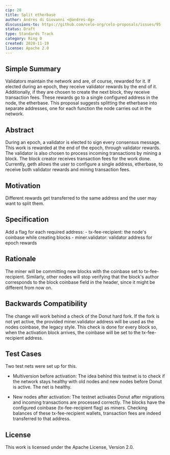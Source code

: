 ```yaml
---
cip: 28
title: Split etherbase
author: Andres di Giovanni <@andres-dg>
discussions-to: https://github.com/celo-org/celo-proposals/issues/95
status: Draft
type: Standards Track
category: Ring 0
created: 2020-11-19
license: Apache 2.0
---
```


## Simple Summary

Validators maintain the network and are, of course, rewarded for it. If elected during an epoch, they receive validator rewards by the end of it. Additionally, if they are chosen to create the next block, they receive transaction fees. These rewards go to a single configured address in the node, the etherbase. This proposal suggests splitting the etherbase into separate addresses, one for each function the node carries out in the network.

## Abstract

During an epoch, a validator is elected to sign every consensus message. This work is rewarded at the end of the epoch, through validator rewards. The validator is also chosen to process incoming transactions by mining a block. The block creator receives transaction fees for the work done. Currently, geth allows the user to configure a single address, etherbase, to receive both validator rewards and mining transaction fees.

## Motivation

Different rewards get transferred to the same address and the user may want to split them. 

## Specification

Add a flag for each required address:
    - tx-fee-recipient: the node's coinbase while creating blocks
    - miner.validator: validator address for epoch rewards

## Rationale

The miner will be committing new blocks with the coinbase set to tx-fee-recipient. Similarly, other nodes will stop verifying that the block's author corresponds to the block coinbase field in the header, since it might be different from now on.

## Backwards Compatibility

The change will work behind a check of the Donut hard fork. If the fork is not yet active, the provided miner.validator address will be used as the nodes coinbase, the legacy style. This check is done for every block so, when the activation block arrives, the coinbase will be set to the tx-fee-recipient address.

## Test Cases

Two test nets were set up for this.

 - Multiversion before activation: The idea behind this testnet is to check if the network stays healthy with old nodes and new nodes before Donut is active. The net is healthy.

  - New nodes after activation: The testnet activates Donut after migrations and incoming transactions are processed correctly. The blocks have the configured coinbase (tx-fee-recipient flag) as miners. Checking balances of these tx-fee-recipient wallets, transaction fees are indeed transferred to that address.

## License
This work is licensed under the Apache License, Version 2.0.
